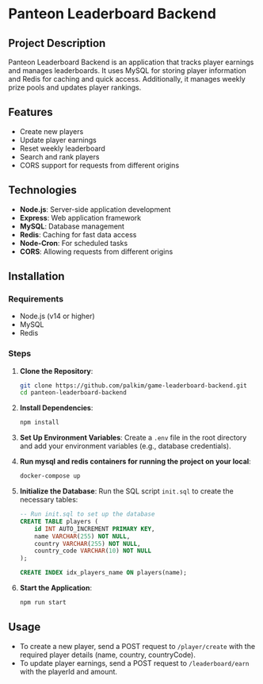 # Panteon Leaderboard Backend

## Project Description

Panteon Leaderboard Backend is an application that tracks player earnings and manages leaderboards. It uses MySQL for storing player information and Redis for caching and quick access. Additionally, it manages weekly prize pools and updates player rankings.

## Features

- Create new players
- Update player earnings
- Reset weekly leaderboard
- Search and rank players
- CORS support for requests from different origins

## Technologies

- **Node.js**: Server-side application development
- **Express**: Web application framework
- **MySQL**: Database management
- **Redis**: Caching for fast data access
- **Node-Cron**: For scheduled tasks
- **CORS**: Allowing requests from different origins

## Installation

### Requirements

- Node.js (v14 or higher)
- MySQL
- Redis

### Steps

1. **Clone the Repository**:
   ```bash
   git clone https://github.com/palkim/game-leaderboard-backend.git
   cd panteon-leaderboard-backend
   ```

2. **Install Dependencies**:
   ```bash
   npm install
   ```

3. **Set Up Environment Variables**:
   Create a `.env` file in the root directory and add your environment variables (e.g., database credentials).

4. **Run mysql and redis containers for running the project on your local**:
   ```bash
   docker-compose up
   ```

5. **Initialize the Database**:
   Run the SQL script `init.sql` to create the necessary tables:
   ```sql
   -- Run init.sql to set up the database
   CREATE TABLE players (
       id INT AUTO_INCREMENT PRIMARY KEY,
       name VARCHAR(255) NOT NULL,
       country VARCHAR(255) NOT NULL,
       country_code VARCHAR(10) NOT NULL
   );

   CREATE INDEX idx_players_name ON players(name);
   ```

6. **Start the Application**:
   ```bash
   npm run start
   ```

## Usage

- To create a new player, send a POST request to `/player/create` with the required player details (name, country, countryCode).
- To update player earnings, send a POST request to `/leaderboard/earn` with the playerId and amount.
